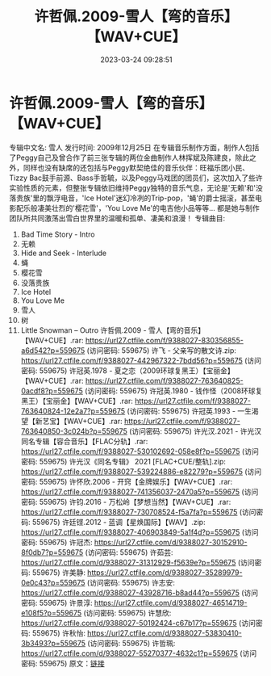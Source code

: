 ﻿---
title: 许哲佩.2009-雪人【弯的音乐】【WAV+CUE】
date: 2023-03-24 09:28:51
categories: WAV车载音乐、镜像
tags: 华语中文
---
# 许哲佩.2009-雪人【弯的音乐】【WAV+CUE】

专辑中文名: 雪人
发行时间: 2009年12月25日
在专辑音乐制作方面，制作人包括了Peggy自己及曾合作了前三张专辑的两位金曲制作人林挥斌及陈建良，除此之外，同样也没有缺席的还包括与Peggy默契绝佳的音乐伙伴：旺福乐团小民、Tizzy
Bac鼓手前源、Bass手哲毓，以及Peggy马戏团的团员们，这次加入了些许实验性质的元素，但整张专辑依旧维持Peggy独特的音乐气息，无论是'无赖'和'没落贵族'里的飘浮电音，'Ice
Hotel'迷幻冷冽的Trip-pop，'蝇'的爵士摇滚，甚至电影配乐般凄美壮烈的'樱花雪'，'You Love
Me'的电吉他小品等等… 都是她与制作团队所共同激荡出雪白世界里的温暖和孤单、凄美和浪漫！
专辑曲目:
01. Bad Time Story - Intro
02. 无赖
03. Hide and Seek - Interlude
04. 蝇
05. 樱花雪
06. 没落贵族
07. Ice Hotel
08. You Love Me
09. 雪人
10. 树
11. Little Snowman – Outro
许哲佩.2009 - 雪人【弯的音乐】【WAV+CUE】.rar: https://url27.ctfile.com/f/9388027-830356855-a6d542?p=559675
(访问密码: 559675)
许飞 - 父亲写的散文诗.zip: https://url27.ctfile.com/f/9388027-442967322-7bdd56?p=559675
(访问密码: 559675)
许冠英.1978 - 夏之恋（2009环球复黑王）【宝丽金】【WAV+CUE】.rar: https://url27.ctfile.com/f/9388027-763640825-0acdf8?p=559675
(访问密码: 559675)
许冠英.1980 - 钱作怪（2008环球复黑王）【宝丽金】【WAV+CUE】.rar: https://url27.ctfile.com/f/9388027-763640824-12e2a7?p=559675
(访问密码: 559675)
许冠英.1993 - 一生渴望【新艺宝】【WAV+CUE】.rar: https://url27.ctfile.com/f/9388027-763640850-3c024b?p=559675
(访问密码: 559675)
许光汉.2021 - 许光汉同名专辑【容合音乐】【FLAC分轨】.rar: https://url27.ctfile.com/f/9388027-530102692-058e8f?p=559675
(访问密码: 559675)
许光汉《同名专辑》 2021 [FLAC+CUE/整轨].zip: https://url27.ctfile.com/f/9388027-539224886-e82279?p=559675
(访问密码: 559675)
许怀欣.2006 - 开窍【金牌娱乐】【WAV+CUE】.rar: https://url27.ctfile.com/f/9388027-741356037-2470a5?p=559675
(访问密码: 559675)
许钧.2016 - 万松岭【梦想当然】【WAV+CUE】.rar: https://url27.ctfile.com/f/9388027-730708524-f5a7fa?p=559675
(访问密码: 559675)
许廷铿.2012 - 蓝调【星焕国际】【WAV】.zip: https://url27.ctfile.com/f/9388027-406903849-5a1f4d?p=559675
(访问密码: 559675)
许冠杰: https://url27.ctfile.com/d/9388027-30152910-8f0db7?p=559675
(访问密码: 559675)
许茹芸: https://url27.ctfile.com/d/9388027-31312929-f5639e?p=559675
(访问密码: 559675)
许美静: https://url27.ctfile.com/d/9388027-35289979-0e0c43?p=559675
(访问密码: 559675)
许志安: https://url27.ctfile.com/d/9388027-43928716-b8ad44?p=559675
(访问密码: 559675)
许景淳: https://url27.ctfile.com/d/9388027-46514719-e108f5?p=559675
(访问密码: 559675)
许慧欣: https://url27.ctfile.com/d/9388027-50192424-c67b17?p=559675
(访问密码: 559675)
许秋怡: https://url27.ctfile.com/d/9388027-53830410-3b3493?p=559675
(访问密码: 559675)
许哲珮: https://url27.ctfile.com/d/9388027-55270377-4632c1?p=559675
(访问密码: 559675)
原文：[链接](https://blog.sina.com.cn/s/blog_1647c7e760103114j.html)